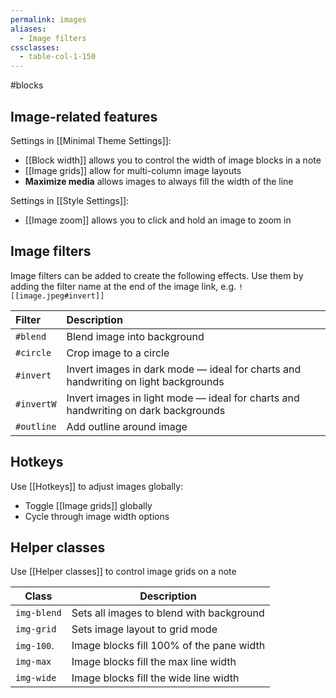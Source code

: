 ```yaml
---
permalink: images
aliases:
  - Image filters
cssclasses:
  - table-col-1-150
---
```


#blocks

## Image-related features

Settings in [[Minimal Theme Settings]]:

- [[Block width]] allows you to control the width of image blocks in a note
- [[Image grids]] allow for multi-column image layouts
- **Maximize media** allows images to always fill the width of the line

Settings in [[Style Settings]]:

- [[Image zoom]] allows you to click and hold an image to zoom in

## Image filters

Image filters can be added to create the following effects. Use them by adding the filter name at the end of the image link, e.g. `![[image.jpeg#invert]]`

| Filter     | Description                                                                        |
|:---------- |:---------------------------------------------------------------------------------- |
| `#blend`   | Blend image into background                                                        |
| `#circle`  | Crop image to a circle                                                             |
| `#invert`  | Invert images in dark mode — ideal for charts and handwriting on light backgrounds |
| `#invertW` | Invert images in light mode — ideal for charts and handwriting on dark backgrounds |
| `#outline` | Add outline around image                                                           | 

## Hotkeys

Use [[Hotkeys]] to adjust images globally:

- Toggle [[Image grids]] globally
- Cycle through image width options

## Helper classes

Use [[Helper classes]] to control image grids on a note

| Class       | Description                              |
| ----------- | ---------------------------------------- |
| `img-blend` | Sets all images to blend with background |
| `img-grid`  | Sets image layout to grid mode           |
| `img-100`.  | Image blocks fill 100% of the pane width |
| `img-max`   | Image blocks fill the max line width     |
| `img-wide`  | Image blocks fill the wide line width    | 
